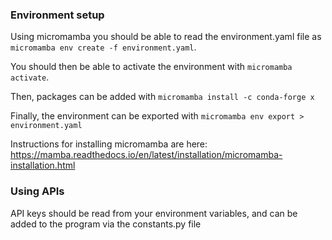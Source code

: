 ### Environment setup
Using micromamba you should be able to read the environment.yaml file as `micromamba env create -f environment.yaml`.

You should then be able to activate the environment with `micromamba activate`.

Then, packages can be added with `micromamba install -c conda-forge x`

Finally, the environment can be exported with `micromamba env export > environment.yaml`

Instructions for installing micromamba are here: https://mamba.readthedocs.io/en/latest/installation/micromamba-installation.html

### Using APIs
API keys should be read from your environment variables, and can be added to the program via the constants.py file